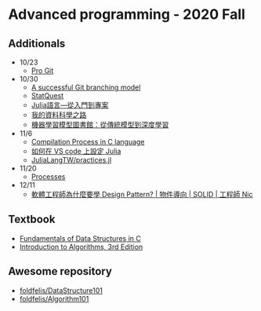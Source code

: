 # Advanced programming - 2020 Fall

## Additionals

* 10/23
  * [Pro Git](https://iissnan.com/progit/index.zh-tw.html)
* 10/30
  * [A successful Git branching model](https://nvie.com/posts/a-successful-git-branching-model/)
  * [StatQuest](https://www.youtube.com/user/joshstarmer)
  * [Julia語言—從入門到專案](https://ithelp.ithome.com.tw/users/20103529/ironman/1141)
  * [我的資料科學之路](https://ithelp.ithome.com.tw/users/20103529/ironman/1212)
  * [機器學習模型圖書館：從傳統模型到深度學習](https://ithelp.ithome.com.tw/users/20103529/ironman/1732)
* 11/6
  * [Compilation Process in C language](https://www.tutorialandexample.com/compilation-process-in-c-language/)
  * [如何在 VS code 上設定 Julia](https://yuehhua.github.io/2020/10/31/vscode-with-julia/)
  * [JuliaLangTW/practices.jl](https://github.com/JuliaLangTW/practices.jl)
* 11/20
  * [Processes](https://notes.shichao.io/tlpi/ch6/)
* 12/11
  * [軟體工程師為什麼要學 Design Pattern? | 物件導向 | SOLID | 工程師 Nic](https://www.youtube.com/watch?v=pkm5jQfnKGs)

## Textbook

* [Fundamentals of Data Structures in C](https://www.amazon.com/Fundamentals-Data-Structures-Ellis-Horowitz/dp/0929306406)
* [Introduction to Algorithms, 3rd Edition](https://www.amazon.com/Introduction-Algorithms-3rd-MIT-Press/dp/0262033844)

## Awesome repository

* [foldfelis/DataStructure101](https://github.com/foldfelis/DataStructure101)
* [foldfelis/Algorithm101](https://github.com/foldfelis/Algorithm101)